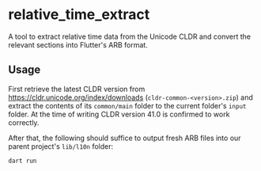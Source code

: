 # relative_time_extract

A tool to extract relative time data from the Unicode CLDR and convert the relevant sections into Flutter's ARB format.

## Usage

First retrieve the latest CLDR version from https://cldr.unicode.org/index/downloads (`cldr-common-<version>.zip`) and extract the contents of its `common/main` folder to the current folder's `input` folder. At the time of writing CLDR version 41.0 is confirmed to work correctly.

After that, the following should suffice to output fresh ARB files into our parent project's `lib/l10n` folder:
```sh
dart run
```